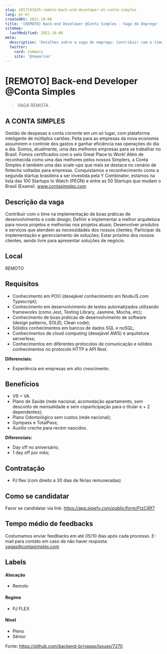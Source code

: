 ```yaml
---
slug: 1017191625-remoto-back-end-developer-at-conta-simples
lang: pt-br
createdAt: 2021-10-06
title: '[REMOTO] Back-end Developer @Conta Simples - Vaga de Emprego'
sitemap:
  lastModified: 2021-10-06
meta:
  description: 'Detalhes sobre a vaga de emprego: Contribuir com o time na implementação de boas práticas de desenvolvimento e code design; Definir e implementar a melhor arquitetura para novos projetos e melhorias nos projetos atuais; Desenvolver produtos e serviços que atendem as necessidades dos nossos clientes; Participar da implementação e gerenciamento de soluções; Estar próximo dos nossos clientes, sendo livre para apresentar soluções de negócio.'
  twitter:
    card: summary
    site: '@nawarian'
---
```


# [REMOTO] Back-end Developer @Conta Simples

<!--
==================================================
Caso a vaga for remoto durante a pandemia informar no texto "Remoto durante o covid"
==================================================
-->
<!-- 
==================================================
POR FAVOR, SÓ POSTE SE A VAGA FOR PARA BACK-END!

Não faça distinção de gênero no título da vaga.

Use: "Back-End Developer" ao invés de 
"Desenvolvedor Back-End" \o/

Exemplo: `[São Paulo] Back-End Developer @ NOME DA EMPRESA`
==================================================
-->
<!--
==================================================
Caso a vaga for remoto durante a pandemia deixar a linha abaixo
==================================================
-->
> VAGA REMOTA

## A CONTA SIMPLES

Gestão de despesas e conta corrente em um só lugar, com plataforma inteligente de múltiplos cartões. Feita para as empresas da nova economia assumirem o controle dos gastos e ganhar eficiência nas operações do dia a dia.
Somos, atualmente, uma das melhores empresas para se trabalhar no Brasil. Fomos certificados com o selo Great Place to Work! Além de reconhecida como uma das melhores pelos nossos Simplers, a Conta Simples é também uma das scale-ups que mais se destaca no cenário de fintechs voltadas para empresas. Conquistamos o reconhecimento como a segunda startup brasileira a ser investida pela Y Combinator, estamos na lista das 100 Startups to Watch (PEGN) e entre as 50 Startups que mudam o Brasil (Exame).
www.contasimples.com

## Descrição da vaga

Contribuir com o time na implementação de boas práticas de desenvolvimento e code design;
Definir e implementar a melhor arquitetura para novos projetos e melhorias nos projetos atuais;
Desenvolver produtos e serviços que atendem as necessidades dos nossos clientes;
Participar da implementação e gerenciamento de soluções;
Estar próximo dos nossos clientes, sendo livre para apresentar soluções de negócio.

## Local

REMOTO

## Requisitos
- Conhecimento em POO (desejável conhecimento em NodeJS com Typescript);
- Conhecimento em desenvolvimento de testes automatizados utilizando frameworks (como Jest, Testing Library, Jasmine, Mocha, etc);
- Conhecimento de boas práticas de desenvolvimento de software (design patterns, SOLID, Clean code);
- Sólidos conhecimentos em bancos de dados SQL e noSQL;
- Conhecimentos de cloud computing (desejável AWS) e arquitetura serverless;
- Conhecimentos em diferentes protocolos de comunicação e sólidos conhecimentos no protocolo HTTP e API Rest.

**Diferenciais:**
- Experiência em empresas em alto crescimento.

## Benefícios
- VR + VA
- Plano de Saúde (rede nacional, acomodação apartamento, sem desconto de mensalidade e sem coparticipação para o titular e + 2 dependentes);
- Plano Odontológico sem custos (rede nacional);
- Gympass e TotalPass;
- Auxílio creche para recém nascidos.

**Diferenciais:**
- Day off no aniversário;
- 1 day off por mês;

## Contratação

- PJ flex (com direito a 30 dias de férias remuneradas)

## Como se candidatar

Favor se candidatar via link: https://app.pipefy.com/public/form/FtzCjRf7


## Tempo médio de feedbacks

Costumamos enviar feedbacks em até 05/10 dias após cada processo.
E-mail para contato em caso de não haver resposta: vagas@contasimples.com

## Labels
<!-- retire os labels que não fazem sentido à vaga -->

#### Alocação
- Remoto

#### Regime
- PJ FLEX

#### Nível
- Pleno
- Sênior




Fonte: https://github.com/backend-br/vagas/issues/7270